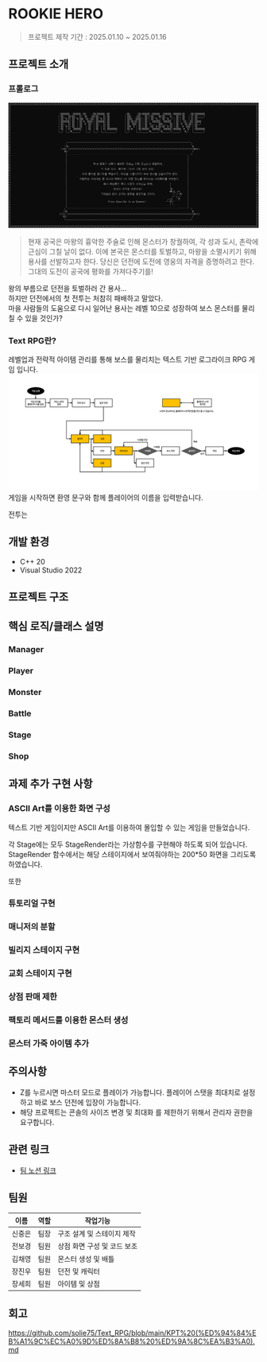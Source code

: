 # ROOKIE HERO
> 프로젝트 제작 기간 : 2025.01.10 ~ 2025.01.16


## 프로젝트 소개

### 프롤로그
![Prolouge](https://github.com/solie75/Text_RPG/blob/main/ReadMeImage/Prolouge.jpg)
> 현재 공국은 마왕의 흉악한 주술로 인해 몬스터가 창궐하여, 각 성과 도시, 촌락에 근심이 그칠 날이 없다. 이에 본국은 몬스터를 토벌하고, 마왕을 소멸시키기 위해 용사를 선발하고자 한다. 당신은 던전에 도전에 영웅의 자격을 증명하려고 한다. 그대의 도전이 공국에 평화를 가져다주기를!


왕의 부름으로 던전을 토벌하러 간 용사...   
하지만 던전에서의 첫 전투는 처참히 패배하고 말았다.   
마을 사람들의 도움으로 다시 일어난 용사는 레벨 10으로 성장하여 보스 몬스터를 물리칠 수 있을 것인가?   


### Text RPG란?
레벨업과 전략적 아이템 관리를 통해 보스를 물리치는 텍스트 기반 로그라이크 RPG 게임 입니다.
![GameStructureDiagram](https://github.com/solie75/Text_RPG/blob/main/ReadMeImage/Game%20Structure%20Diagram.png)
게임을 시작하면 환영 문구와 함께 플레이어의 이름을 입력받습니다.


전투는 

## 개발 환경
* C++ 20
* Visual Studio 2022

## 프로젝트 구조

## 핵심 로직/클래스 설명
### Manager
### Player
### Monster
### Battle
### Stage
### Shop

## 과제 추가 구현 사항
### ASCII Art를 이용한 화면 구성
텍스트 기반 게임이지만 ASCII Art를 이용하여 몰입할 수 있는 게임을 만들었습니다.   


각 Stage에는 모두 StageRender라는 가상함수를 구현해야 하도록 되어 있습니다. StageRender 함수에서는 해당 스테이지에서 보여줘야하는 200*50 화면을 그리도록 하였습니다.   


또한 
### 튜토리얼 구현
### 매니저의 분할
### 빌리지 스테이지 구현
### 교회 스테이지 구현
### 상점 판매 제한
### 팩토리 메서드를 이용한 몬스터 생성
### 몬스터 가죽 아이템 추가

## 주의사항
* Z를 누르시면 마스터 모드로 플레이가 가능합니다. 플레이어 스탯을 최대치로 설정하고 바로 보스 던전에 입장이 가능합니다.
* 해당 프로젝트는 콘솔의 사이즈 변경 및 최대화 를 제한하기 위해서 관리자 권한을 요구합니다.

## 관련 링크
* [팀 노션 링크](https://teamsparta.notion.site/1-14-4a713f7f889144f099875472d2bd38ed)

## 팀원
|이름|역할|작업기능|
|--------|--------|---------------|
|신중은|팀장|구조 설계 및 스테이지 제작|
|전보경|팀원|상점 화면 구성 및 코드 보조|
|김채영|팀원|몬스터 생성 및 배틀|
|장진우|팀원|던전 및 캐릭터|
|장세희|팀원|아이템 및 상점|

## 회고

https://github.com/solie75/Text_RPG/blob/main/KPT%20(%ED%94%84%EB%A1%9C%EC%A0%9D%ED%8A%B8%20%ED%9A%8C%EA%B3%A0).md